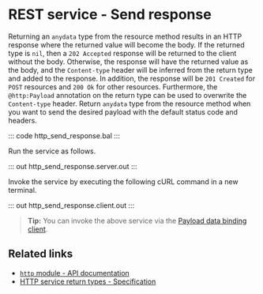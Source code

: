 # REST service - Send response

Returning an `anydata` type from the resource method results in an HTTP response where the returned value will become the body.
If the returned type is `nil`, then a `202 Accepted` response will be returned to the client without the body. Otherwise, the response will have the returned value as the body, and the `Content-type` header will be inferred from the return type and added to the response. In addition, the response will be `201 Created` for `POST` resources and `200 Ok` for other resources. Furthermore, the `@http:Payload` annotation on the return type can be used to overwrite the `Content-type` header.
Return `anydata` type from the resource method when you want to send the desired payload with the default status code and headers.

::: code http_send_response.bal :::

Run the service as follows.

::: out http_send_response.server.out :::

Invoke the service by executing the following cURL command in a new terminal.

::: out http_send_response.client.out :::

>**Tip:** You can invoke the above service via the [Payload data binding client](/learn/by-example/http-client-data-binding/).

## Related links
- [`http` module - API documentation](https://lib.ballerina.io/ballerina/http/latest/)
- [HTTP service return types - Specification](/spec/http/#235-return-types)

